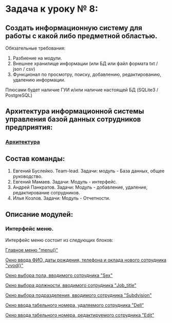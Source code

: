 # Задача к уроку № 8: 
## Создать информационную систему для работы с какой либо предметной областью.
Обязательные требования:
1. Разбиение на модули.
2. Внешнее хранилище информации (или БД или файл формата txt / json / csv)
3. Функционал по просмотру, поиску, добавлению, редактированию, удалению информации.

Плюсами будет наличие ГУИ и/или наличие настоящей БД (SQLite3 / PostgreSQL)

## Архитектура информационной системы управления базой данных сотрудников предприятия:
### [Архитектура](https://github.com/MamaevEA/Lesson-Python/blob/main/ERP/Arh.jpg)

## Состав команды:
1. Евгений Буслейко. Team-lead. Задачи: модуль - База данных, общее руководство.
2. Евгений Мамаев. Задачи: Модуль - интерфейс.
3. Андрей Панкратов. Задачи: Модуль - добавление, удаление, редактирование сотрудников.
4. Илья Козлов. Задачи: Модуль - Отчетности.

## Описание модулей:
### Интерфейс меню.

Интерфейс меню состоит из следующих блоков:

[Главное меню "menu()"](https://github.com/MamaevEA/Lesson-Python/blob/main/ERP/Menu.png)

[Окно ввода ФИО, даты рождения, телефона и оклада нового сотрудника "vvod()"](https://github.com/MamaevEA/Lesson-Python/blob/e37019e51d367967d8422f81b7e0c22c50c631ac/ERP/Arh.jpg)

[Окно выбора пола, вводимого сотрудника "Sex"](https://github.com/MamaevEA/Lesson-Python/blob/main/ERP/Sex.png)

[Окно выбора должности, вводимого сотрудника "Job_title"](https://github.com/MamaevEA/Lesson-Python/blob/main/ERP/Job_title.png)

[Окно выбора подразделения, вводимого сотрудника "Subdvision"](https://github.com/MamaevEA/Lesson-Python/blob/main/ERP/Subdivision.png)

[Окно ввода табельного номера, удаляемого сотрудника "Dell"](https://github.com/MamaevEA/Lesson-Python/blob/main/ERP/Dell.png)

[Окно ввода табельного номера, редактируемого сотрудника "Edit"](https://github.com/MamaevEA/Lesson-Python/blob/main/ERP/Edit.png)
